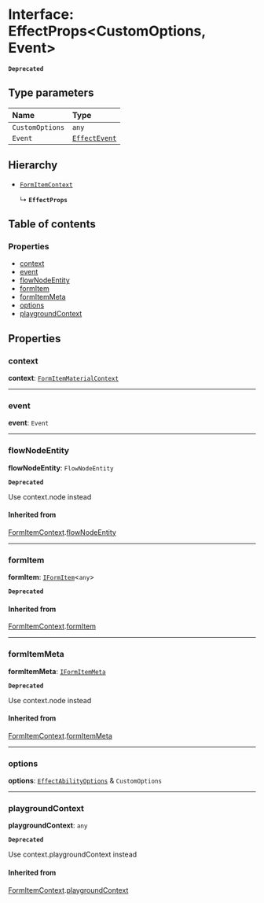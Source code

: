 # Interface: EffectProps\<CustomOptions, Event>

**`Deprecated`**

## Type parameters

| Name | Type |
| :------ | :------ |
| `CustomOptions` | `any` |
| `Event` | [`EffectEvent`](/auto-docs/form-core/interfaces/EffectEvent.md) |

## Hierarchy

* [`FormItemContext`](/auto-docs/form-core/interfaces/FormItemContext.md)

  ↳ **`EffectProps`**

## Table of contents

### Properties

* [context](/auto-docs/form-core/interfaces/EffectProps.md#context)
* [event](/auto-docs/form-core/interfaces/EffectProps.md#event)
* [flowNodeEntity](/auto-docs/form-core/interfaces/EffectProps.md#flownodeentity)
* [formItem](/auto-docs/form-core/interfaces/EffectProps.md#formitem)
* [formItemMeta](/auto-docs/form-core/interfaces/EffectProps.md#formitemmeta)
* [options](/auto-docs/form-core/interfaces/EffectProps.md#options)
* [playgroundContext](/auto-docs/form-core/interfaces/EffectProps.md#playgroundcontext)

## Properties

### context

**context**: [`FormItemMaterialContext`](/auto-docs/form-core/interfaces/FormItemMaterialContext.md)

***

### event

**event**: `Event`

***

### flowNodeEntity

**flowNodeEntity**: `FlowNodeEntity`

**`Deprecated`**

Use context.node instead

#### Inherited from

[FormItemContext](/auto-docs/form-core/interfaces/FormItemContext.md).[flowNodeEntity](/auto-docs/form-core/interfaces/FormItemContext.md#flownodeentity)

***

### formItem

**formItem**: [`IFormItem`](/auto-docs/form-core/interfaces/IFormItem.md)<`any`>

**`Deprecated`**

#### Inherited from

[FormItemContext](/auto-docs/form-core/interfaces/FormItemContext.md).[formItem](/auto-docs/form-core/interfaces/FormItemContext.md#formitem)

***

### formItemMeta

**formItemMeta**: [`IFormItemMeta`](/auto-docs/form-core/interfaces/IFormItemMeta.md)

**`Deprecated`**

Use context.node instead

#### Inherited from

[FormItemContext](/auto-docs/form-core/interfaces/FormItemContext.md).[formItemMeta](/auto-docs/form-core/interfaces/FormItemContext.md#formitemmeta)

***

### options

**options**: [`EffectAbilityOptions`](/auto-docs/form-core/interfaces/EffectAbilityOptions.md) & `CustomOptions`

***

### playgroundContext

**playgroundContext**: `any`

**`Deprecated`**

Use context.playgroundContext instead

#### Inherited from

[FormItemContext](/auto-docs/form-core/interfaces/FormItemContext.md).[playgroundContext](/auto-docs/form-core/interfaces/FormItemContext.md#playgroundcontext)
